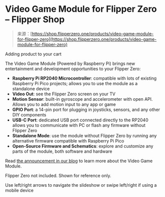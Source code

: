 <!--yml
category: 未分类
date: 2024-05-27 15:01:04
-->

# Video Game Module for Flipper Zero – Flipper Shop

> 来源：[https://shop.flipperzero.one/products/video-game-module-for-flipper-zero](https://shop.flipperzero.one/products/video-game-module-for-flipper-zero)

<main class="main-content js-focus-hidden" id="MainContent" role="main" tabindex="-1">

Adding product to your cart

The Video Game Module (Powered by Raspberry Pi) brings new entertainment and development opportunities to your Flipper Zero:

*   **Raspberry Pi RP2040 Microcontroller**: compatible with lots of existing Raspberry Pi Pico projects; allows you to use the module as a standalone device
*   **Video Out**: see the Flipper Zero screen on your TV
*   **Motion Sensor**: built-in gyroscope and accelerometer with open API. Allows you to add motion input to any app or game
*   **GPIO Port**: a 14-pin port for plugging in joysticks, sensors, and any other DIY components
*   **USB-C Port**: dedicated USB port connected directly to the RP2040 allows you to communicate with PC or flash any firmware without Flipper Zero
*   **Standalone Mode**: use the module without Flipper Zero by running any alternative firmware compatible with Raspberry Pi Pico
*   **Open-Source Firmware and Schematics**: explore and customize any parts of the module, both software and hardware

Read [the announcement in our blog](https://blog.flipper.net/introducing-video-game-module-powered-by-raspberry-pi/) to learn more about the Video Game Module.

Flipper Zero not included. Shown for reference only.

</main>

Use left/right arrows to navigate the slideshow or swipe left/right if using a mobile device